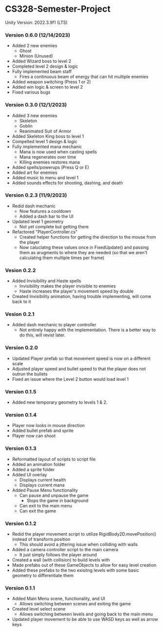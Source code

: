 # CS328-Semester-Project

Unity Version: 2022.3.9f1 (LTS)

### Version 0.6.0 (12/14/2023)
- Added 2 new enemies
    - Ghost
    - Minion (Unused)
- Added Wizard boss to level 2
- Completed level 2 design & logic
- Fully implemented beam staff
    - Fires a continuous beam of energy that can hit multiple enemies
- Added weapon switching (Press 1 or 2)
- Added win logic & screen to level 2
- Fixed various bugs

### Version 0.3.0 (12/1/2023)
- Added 3 new enemies
    - Skeleton
    - Goblin
    - Reanimated Suit of Armor
- Added Skeleton King boss to level 1
- Compelted level 1 design & logic
- Fully implemented mana mechanic
    - Mana is now used when casting spells
    - Mana regenerates over time
    - Killing enemies restores mana
- Added spells/powerups (Press Q or E)
- Added art for enemies
- Added music to menu and level 1
- Added sounds effects for shooting, dashing, and death

### Version 0.2.3 (11/9/2023)
- Redid dash mechanic
    - Now features a cooldown
    - Added a dash bar to the UI
- Updated level 1 geometry
    - Not yet complete but getting there
- Refactored "PlayerController.cs"
    - Created helper functions for getting the direction to the mouse from the player
    - Now caluclatng these values once in FixedUpdate() and passing them as arugments to where they are needed (so that we aren't calculating them multiple times per frame)

### Vesion 0.2.2
- Added Invisibility and Haste spells
    - Invisibility makes the player invisible to enemies
    - Haste increases the player's movement speed by double
- Created Invisibility animation, having trouble implementing, will come back to it


### Vesion 0.2.1
- Added dash mechanic to player controller
    - Not entirely happy with the implementation. There is a better way to do this, will revist later.

### Version 0.2.0 
- Updated Player prefab so that movement speed is now on a different scale
- Adjusted player speed and bullet speed to that the player does not outrun the bullets
- Fixed an issue where the Level 2 button would load level 1

### Version 0.1.5
- Added new temporary geometry to levels 1 & 2.

### Version 0.1.4
- Player now looks in mouse direction
- Added bullet prefab and sprite
- Player now can shoot

### Version 0.1.3
- Reformatted layout of scripts to script file
- Added an animation folder
- Added a sprite folder
- Added UI overlay
    - Displays current health
    - Displays current mana
- Added Pause Menu functionality
    - Can pause and unpause the game
        - Stops the game in background
    - Can exit to the main menu
    - Can exit the game

### Version 0.1.2
- Redid the player movement script to utilize RigidBody2D.movePosition() instead of transform.position
    - This should avoid a jittering issue when colliding with walls
- Added a camera controller script to the main camera
    - It just simply follows the player around
- Created a wall (with collision) to build levels with
- Made prefabs out of these GameObjects to allow for easy level creation
- Added these prefabs to the two exisitng levels with some basic geometry to differentiate them

### Version 0.1.1
- Added Main Menu scene, functionality, and UI
    - Allows switching between scenes and exiting the game
- Created level select scene
    - Allows switching between levels and going back to the main menu
- Updated player movement to be able to use WASD keys as well as arrow keys